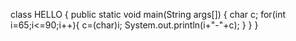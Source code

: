 class HELLO
{
public static void main(String args[])
{
char c;
for(int i=65;i<=90;i++){
	c=(char)i;
	System.out.println(i+"-"+c);
}
}
}

